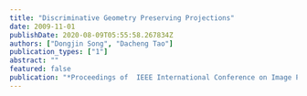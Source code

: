 ```yaml
---
title: "Discriminative Geometry Preserving Projections"
date: 2009-11-01
publishDate: 2020-08-09T05:55:58.267834Z
authors: ["Dongjin Song", "Dacheng Tao"]
publication_types: ["1"]
abstract: ""
featured: false
publication: "*Proceedings of  IEEE International Conference on Image Processing (ICIP)*"
---
```


